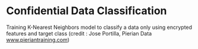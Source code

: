 # Confidential Data Classification
Training K-Nearest Neighbors model to classify a data only using encrypted features and target class
(credit : Jose Portilla, Pierian Data www.pieriantraining.com)